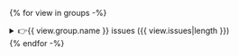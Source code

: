 {% for view in groups -%}
<!-- issue start -->
<details>
<summary>👉{{ view.group.name }} issues ({{ view.issues|length }})</summary>

{% for issue in view.issues -%}
{{ issue.description }}

| Level {% if issue.slicing_fn %}| Data slice {% endif %}| Metric {% if issue.transformation_fn %}| Transformation {% endif %}| Deviation |
|-------{% if issue.slicing_fn %}|------------{% endif %}|--------{% if issue.transformation_fn %}|----------------{% endif %}|-----------|
| <span style="color:{% if issue.level.value == "major" %} red {% else %} orange {% endif %} "> {{ issue.level.value }} {% if issue.level.value == "major" %} 🔴 {% else %} 🟡 {% endif %} </span> {% if issue.slicing_fn %}| {{ issue.slicing_fn }} {% endif %}| {% if "metric" in issue.meta %}{{ issue.meta.metric }} = {{ issue.meta.metric_value|format_metric }}{% else %} "—" {% endif %} {% if issue.transformation_fn %}| {{ issue.transformation_fn }} {% endif %}| {{ issue.meta["deviation"] if "deviation" in issue.meta else "—" }} |

{% if issue.taxonomy %}
<h4 class="font-bold text-sm mt-4">Taxonomy</h4>
{% for tag in issue.taxonomy %}
<span class="inline-block bg-blue-300/25 text-zinc-100 px-2 py-0.5 rounded-sm text-sm mr-1 my-2">
    {{ tag }}
</span>
{% endfor %}
<br />
{% endif %}

<!-- examples start -->
<details>
<summary> 🔍✨Examples</summary>

{% if issue.examples(3)|length %}
{{ issue.examples(issue.meta.num_examples if "num_examples" in issue.meta else 3).to_markdown(
index=not issue.meta.hide_index if "hide_index" in issue.meta
else True)|replace("\\n", "<br>")|safe }}
{% endif %}
</details>
<!-- examples end -->

{% endfor %}

</details>
<!-- issue end -->
{% endfor -%}
<br />


